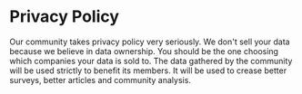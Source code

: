 # Privacy Policy
Our community takes privacy policy very seriously. We don't sell your data because we believe in data ownership. You should be the one choosing which companies your data is sold to. The data gathered by the community will be used strictly to benefit its members. It will be used to crease better surveys, better articles and community analysis.

